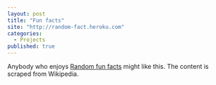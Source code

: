 ```yaml
---
layout: post
title: "Fun facts"
site: "http://random-fact.heroku.com"
categories:
  - Projects
published: true
---
```


Anybody who enjoys [Random fun facts](http://random-fact.heroku.com) might like this. The content is scraped from Wikipedia.
